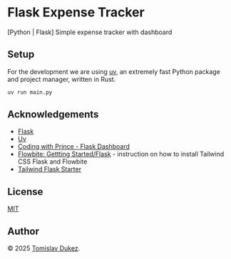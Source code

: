 # Flask Expense Tracker

[Python | Flask] Simple expense tracker with dashboard

## Setup

For the development we are using [uv](https://github.com/astral-sh/uv), an extremely fast Python package and project manager, written in Rust.

```bash
uv run main.py
```

## Acknowledgements

- [Flask](https://flask.palletsprojects.com/en/2.0.x/)
- [Uv](https://github.com/astral-sh/uv)
- [Coding with Prince - Flask Dashboard](https://www.youtube.com/watch?v=SLftzEqoLPk&list=PLU7aW4OZeUzwn6L1txXQ9viaAIR2mDqbv)
- [Flowbite: Gettting Started/Flask](https://flowbite.com/docs/getting-started/flask/) - instruction on how to install Tailwind CSS Flask and Flowbite
- [Tailwind Flask Starter](https://github.com/themesberg/tailwind-flask-starter)

## License

[MIT](https://choosealicense.com/licenses/mit/)

## Author

&copy; 2025 [Tomislav Dukez](https://github.com/tomdu3).
